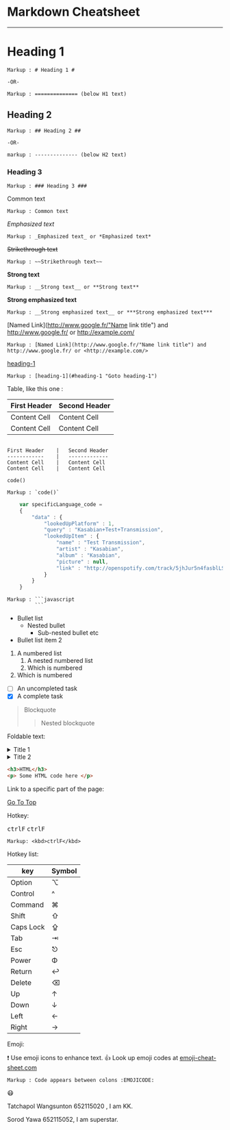 Markdown Cheatsheet<a name="TOP"></a>
===================
 
- - - -
# Heading 1 #
   
    Markup : # Heading 1 #
 
    -OR-
 
    Markup : ============== (below H1 text)
 
## Heading 2 ##
 
    Markup : ## Heading 2 ##
 
    -OR-
 
    markup : -------------- (below H2 text)
 
### Heading 3 ###
 
    Markup : ### Heading 3 ###
 
Common text
 
    Markup : Common text
 
_Emphasized text_
 
    Markup : _Emphasized text_ or *Emphasized text*
 
~~Strikethrough text~~
 
    Markup : ~~Strikethrough text~~
 
__Strong text__
 
    Markup : __Strong text__ or **Strong text**
 
__Strong emphasized text__
 
    Markup : __Strong emphasized text__ or ***Strong emphasized text***
 
[Named Link](http://www.google.fr/"Name link title") and http://www.google.fr/ or <http://example.com/>
 
    Markup : [Named Link](http://www.google.fr/"Name link title") and http://www.google.fr/ or <http://example.com/>
 
[heading-1](#heading-1 "Goto heading-1")
 
    Markup : [heading-1](#heading-1 "Goto heading-1")
 
Table, like this one :
 
First Header    |   Second Header
------------    |   -------------
Content Cell    |   Content Cell
Content Cell    |   Content Cell
 
```
 
First Header    |   Second Header
------------    |   -------------
Content Cell    |   Content Cell
Content Cell    |   Content Cell
```
 
`code()`
 
    Markup : `code()`
 
```javascript
    var specificLanguage_code =
    {
        "data" : {
            "lookedUpPlatform" : 1,
            "query" : "Kasabian+Test+Transmission",
            "lookedUpItem" : {
                "name" : "Test Transmission",
                "artist" : "Kasabian",
                "album" : "Kasabian",
                "picture" : null,
                "link" : "http://openspotify.com/track/5jhJur5n4fasblLSCOcrTP"
            }
        }
    }
```
 
    Markup : ```javascript
             ```
 
* Bullet list
    * Nested bullet
        * Sub-nested bullet etc
* Bullet list item 2
1. A numbered list
    1. A nested numbered list
    2. Which is numbered
2. Which is numbered
 
- [ ] An uncompleted task
- [x] A complete task
 
> Blockquote
>> Nested blockquote
 
Foldable text:
 
<details>
    <summary>Title 1</summary>
    <p>Content 1 Content 1 Content 1 Content 1 Content 1</p>
</details>
<details>
    <summary>Title 2</summary>
    <p>Content 2 Content 2 Content 2 Content 2 Content 2</p>
</details>
 
```html
<h3>HTML</h3>
<p> Some HTML code here </p>
```
 
Link to a specific part of the page:
 
[Go To Top](#TOP)
 
Hotkey:
 
<kbd>ctrlF</kbd>
<kbd>ctrlF</kbd>
 
    Markup: <kbd>ctrlF</kbd>
 
Hotkey list:
 
| key | Symbol |
| --- | --- |
| Option  | ⌥ |
| Control | ^ |
| Command | ⌘ |
| Shift   | ⇧ |
| Caps Lock | ⇪ |
| Tab | ⇥ |
| Esc | ⎋ |
| Power | Φ |
| Return | ↩ |
| Delete | ⌫ |
| Up | ↑ |
| Down | ↓ |
| Left | ← |
| Right | → |
 
Emoji:
 
:exclamation: Use emoji icons to enhance text. :+1:  Look up emoji codes at
[emoji-cheat-sheet.com](http://emoji-cheat-sheet.com/)
 
    Markup : Code appears between colons :EMOJICODE:
 
:mask:
 
 Tatchapol Wangsunton 652115020 , I am KK.
 
 Sorod Yawa 652115052, I am superstar.